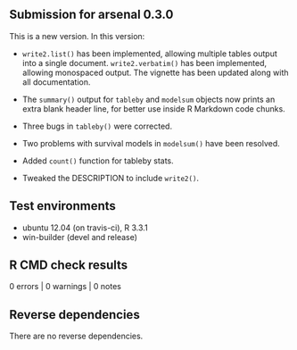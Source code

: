 ## Submission for arsenal 0.3.0

This is a new version. In this version:

* `write2.list()` has been implemented, allowing multiple tables output into a single document.
  `write2.verbatim()` has been implemented, allowing monospaced output.
  The vignette has been updated along with all documentation.
  
* The `summary()` output for `tableby` and `modelsum` objects now prints an extra blank header line,
  for better use inside R Markdown code chunks.
    
* Three bugs in `tableby()` were corrected.

* Two problems with survival models in `modelsum()` have been resolved.

* Added `count()` function for tableby stats.

* Tweaked the DESCRIPTION to include `write2()`.

## Test environments
* ubuntu 12.04 (on travis-ci), R 3.3.1
* win-builder (devel and release)

## R CMD check results

0 errors | 0 warnings | 0 notes

## Reverse dependencies

There are no reverse dependencies.


